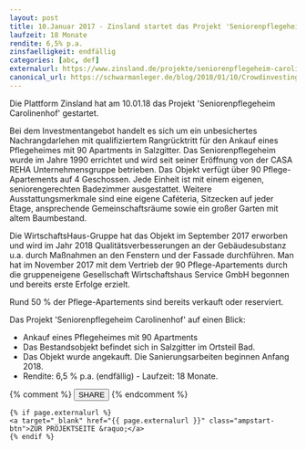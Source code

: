 ```yaml
---
layout: post
title: 10.Januar 2017 - Zinsland startet das Projekt 'Seniorenpflegeheim Carolinenhof'
laufzeit: 18 Monate
rendite: 6,5% p.a.
zinsfaelligkeit: endfällig
categories: [abc, def]
externalurl: https://www.zinsland.de/projekte/seniorenpflegeheim-carolinenhof?utm_campaign=tell-a-friend&utm_source=ZL967155
canonical_url: https://schwarmanleger.de/blog/2018/01/10/Crowdinvesting-Zinsland-seniorenpflegeheim-carolinenhof.html
---
```


<p>Die Plattform Zinsland hat am 10.01.18 das Projekt 'Seniorenpflegeheim Carolinenhof' gestartet.</p>

<p>Bei dem Investmentangebot handelt es sich um ein unbesichertes Nachrangdarlehen mit qualifiziertem Rangrücktritt für den Ankauf eines Pflegeheimes mit 90 Apartments in Salzgitter.
Das Seniorenpflegeheim wurde im Jahre 1990 errichtet und wird seit seiner Eröffnung von der CASA REHA Unternehmensgruppe betrieben. Das Objekt verfügt über 90 Pflege-Apartements auf 4 Geschossen. Jede Einheit ist mit einem eigenen, seniorengerechten Badezimmer ausgestattet. 
Weitere Ausstattungsmerkmale sind eine eigene Caféteria, Sitzecken auf jeder Etage, ansprechende Gemeinschaftsräume sowie ein großer Garten mit altem Baumbestand.

Die WirtschaftsHaus-Gruppe hat das Objekt im September 2017 erworben und wird im Jahr 2018 Qualitätsverbesserungen an der Gebäudesubstanz u.a. durch Maßnahmen an den Fenstern und der Fassade durchführen. Man hat im November 2017 mit dem Vertrieb der 90 Pflege-Apartements durch die gruppeneigene Gesellschaft Wirtschaftshaus Service GmbH begonnen und bereits erste Erfolge erzielt. 

Rund 50 % der Pflege-Apartements sind bereits verkauft oder reserviert.</p>

<p>Das Projekt 'Seniorenpflegeheim Carolinenhof' auf einen Blick:</p>
<ul>
    <li>Ankauf eines Pflegeheimes mit 90 Apartments</li>
    <li>Das Bestandsobjekt befindet sich in Salzgitter im Ortsteil Bad.</li>
    <li>Das Objekt wurde angekauft. Die Sanierungsarbeiten beginnen Anfang 2018.</li>
    <li>Rendite: 6,5 % p.a. (endfällig) - Laufzeit: 18 Monate.</li>
</ul>

<div class="blogbottom">
    {% comment %}
    <button>SHARE</button>
    {% endcomment %}

    {% if page.externalurl %}
    <a target="_blank" href="{{ page.externalurl }}" class="ampstart-btn">ZUR PROJEKTSEITE &raquo;</a>
    {% endif %}
    
</div>
